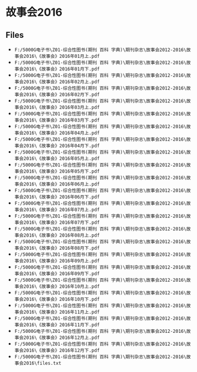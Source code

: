 # 故事会2016

## Files

- `F:/5000G电子书\Z01-综合性图书(期刊 百科 字典)\期刊杂志\故事会2012-2016\故事会2016\《故事会》2016年01月上.pdf`
- `F:/5000G电子书\Z01-综合性图书(期刊 百科 字典)\期刊杂志\故事会2012-2016\故事会2016\《故事会》2016年01月下.pdf`
- `F:/5000G电子书\Z01-综合性图书(期刊 百科 字典)\期刊杂志\故事会2012-2016\故事会2016\《故事会》2016年02月上.pdf`
- `F:/5000G电子书\Z01-综合性图书(期刊 百科 字典)\期刊杂志\故事会2012-2016\故事会2016\《故事会》2016年02月下.pdf`
- `F:/5000G电子书\Z01-综合性图书(期刊 百科 字典)\期刊杂志\故事会2012-2016\故事会2016\《故事会》2016年03月上.pdf`
- `F:/5000G电子书\Z01-综合性图书(期刊 百科 字典)\期刊杂志\故事会2012-2016\故事会2016\《故事会》2016年03月下.pdf`
- `F:/5000G电子书\Z01-综合性图书(期刊 百科 字典)\期刊杂志\故事会2012-2016\故事会2016\《故事会》2016年04月上.pdf`
- `F:/5000G电子书\Z01-综合性图书(期刊 百科 字典)\期刊杂志\故事会2012-2016\故事会2016\《故事会》2016年04月下.pdf`
- `F:/5000G电子书\Z01-综合性图书(期刊 百科 字典)\期刊杂志\故事会2012-2016\故事会2016\《故事会》2016年05月上.pdf`
- `F:/5000G电子书\Z01-综合性图书(期刊 百科 字典)\期刊杂志\故事会2012-2016\故事会2016\《故事会》2016年05月下.pdf`
- `F:/5000G电子书\Z01-综合性图书(期刊 百科 字典)\期刊杂志\故事会2012-2016\故事会2016\《故事会》2016年06月上.pdf`
- `F:/5000G电子书\Z01-综合性图书(期刊 百科 字典)\期刊杂志\故事会2012-2016\故事会2016\《故事会》2016年06月下.pdf`
- `F:/5000G电子书\Z01-综合性图书(期刊 百科 字典)\期刊杂志\故事会2012-2016\故事会2016\《故事会》2016年07月上.pdf`
- `F:/5000G电子书\Z01-综合性图书(期刊 百科 字典)\期刊杂志\故事会2012-2016\故事会2016\《故事会》2016年07月下.pdf`
- `F:/5000G电子书\Z01-综合性图书(期刊 百科 字典)\期刊杂志\故事会2012-2016\故事会2016\《故事会》2016年08月上.pdf`
- `F:/5000G电子书\Z01-综合性图书(期刊 百科 字典)\期刊杂志\故事会2012-2016\故事会2016\《故事会》2016年08月下.pdf`
- `F:/5000G电子书\Z01-综合性图书(期刊 百科 字典)\期刊杂志\故事会2012-2016\故事会2016\《故事会》2016年09月上.pdf`
- `F:/5000G电子书\Z01-综合性图书(期刊 百科 字典)\期刊杂志\故事会2012-2016\故事会2016\《故事会》2016年09月下.pdf`
- `F:/5000G电子书\Z01-综合性图书(期刊 百科 字典)\期刊杂志\故事会2012-2016\故事会2016\《故事会》2016年10月上.pdf`
- `F:/5000G电子书\Z01-综合性图书(期刊 百科 字典)\期刊杂志\故事会2012-2016\故事会2016\《故事会》2016年10月下.pdf`
- `F:/5000G电子书\Z01-综合性图书(期刊 百科 字典)\期刊杂志\故事会2012-2016\故事会2016\《故事会》2016年11月上.pdf`
- `F:/5000G电子书\Z01-综合性图书(期刊 百科 字典)\期刊杂志\故事会2012-2016\故事会2016\《故事会》2016年11月下.pdf`
- `F:/5000G电子书\Z01-综合性图书(期刊 百科 字典)\期刊杂志\故事会2012-2016\故事会2016\《故事会》2016年12月上.pdf`
- `F:/5000G电子书\Z01-综合性图书(期刊 百科 字典)\期刊杂志\故事会2012-2016\故事会2016\《故事会》2016年12月下.pdf`
- `F:/5000G电子书\Z01-综合性图书(期刊 百科 字典)\期刊杂志\故事会2012-2016\故事会2016\files.txt`

